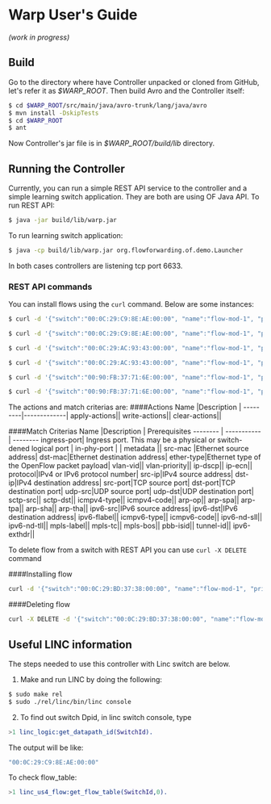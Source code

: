 # Warp User's Guide
_(work in progress)_

## Build
Go to the directory where have Controller unpacked or cloned from GitHub, let's refer it as _$WARP_ROOT_. Then build Avro and the Controller itself:
```bash
$ cd $WARP_ROOT/src/main/java/avro-trunk/lang/java/avro
$ mvn install -DskipTests
$ cd $WARP_ROOT
$ ant
```
Now Controller's jar file is in _$WARP_ROOT/build/lib_ directory.

## Running the Controller
Currently, you can run a simple REST API service to the controller and a simple learning switch application. They are both are using OF Java API.
To run REST API:
```bash
$ java -jar build/lib/warp.jar
```
To run learning switch application:
```bash
$ java -cp build/lib/warp.jar org.flowforwarding.of.demo.Launcher
```
In both cases controllers are listening tcp port 6633. 

### REST API commands
You can install flows using the `curl` command. Below are some instances:
```bash
$ curl -d '{"switch":"00:0C:29:C9:8E:AE:00:00", "name":"flow-mod-1", "priority":"32768", "ingress-port":"1", "active":"true", "apply-actions":"output=1"}' http://localhost:8080/ff/of/controller/restapi

$ curl -d '{"switch":"00:0C:29:C9:8E:AE:00:00", "name":"flow-mod-1", "priority":"32768", "ingress-port":"2","active":"true"}' http://localhost:8080/ff/of/controller/restapi

$ curl -d '{"switch":"00:0C:29:AC:93:43:00:00", "name":"flow-mod-1", "priority":"32768", "ether-type":"0x0800", "active":"true"}' http://localhost:8080/ff/of/controller/restapi

$ curl -d '{"switch":"00:0C:29:AC:93:43:00:00", "name":"flow-mod-1", "priority":"32768", "ether-type":"0x0800", "dst-ip":"10.10.10.10","active":"true"}' http://localhost:8080/ff/of/controller/restapi

$ curl -d '{"switch":"00:90:FB:37:71:6E:00:00", "name":"flow-mod-1", "priority":"10", "ingress-port":"5","active":"true", "write-actions":"output=6"}' http://localhost:8080/ff/of/controller/restapi

$ curl -d '{"switch":"00:90:FB:37:71:6E:00:00", "name":"flow-mod-1", "priority":"10", "ingress-port":"6","active":"true", "apply-actions":"output=5, output=6"}' http://localhost:8080/ff/of/controller/restapi
```

The actions and match criterias are:
####Actions
    Name     |Description  |
    ---------|-------------|
    apply-actions||
    write-actions||
    clear-actions||

####Match Criterias
    Name     |Description  | Prerequisites
    -------- | ----------- | --------
    ingress-port| Ingress port. This may be a physical or switch-dened logical port | 
    in-phy-port | |
    metadata ||
    src-mac |Ethernet source address|
    dst-mac|Ethernet destination address|
    ether-type|Ethernet type of the OpenFlow packet payload|
    vlan-vid||
    vlan-priority||
    ip-dscp||
    ip-ecn||
    protocol|IPv4 or IPv6 protocol number|
    src-ip|IPv4 source address|
    dst-ip|IPv4 destination address|
    src-port|TCP source port|
    dst-port|TCP destination port|
    udp-src|UDP source port|
    udp-dst|UDP destination port|
    sctp-src||
    sctp-dst||
    icmpv4-type||
    icmpv4-code||
    arp-op||
    arp-spa||
    arp-tpa||
    arp-sha||
    arp-tha||
    ipv6-src|IPv6 source address|
    ipv6-dst|IPv6 destination address|
    ipv6-flabel||
    icmpv6-type||
    icmpv6-code||
    ipv6-nd-sll||
    ipv6-nd-tll||
    mpls-label||
    mpls-tc||
    mpls-bos||
    pbb-isid||
    tunnel-id||
    ipv6-exthdr||

To delete flow from a switch with REST API you can use `curl -X DELETE` command

####Installing flow
```bash
curl -d '{"switch":"00:0C:29:BD:37:38:00:00", "name":"flow-mod-1", "priority":"32768", "ingress-port":"2", "active":"true", "apply-actions":"output=3"}' http://localhost:8080/ff/of/controller/restapi
```
####Deleting flow
```bash
curl -X DELETE -d '{"switch":"00:0C:29:BD:37:38:00:00", "name":"flow-mod-1", "priority":"32768", "ingress-port":"2", "active":"true", "apply-actions":"output=3"}' http://localhost:8080/ff/of/controller/restapi
```

## Useful LINC information

The steps needed to use this controller with Linc switch are below.
1. Make and run LINC by doing the following:
```bash
$ sudo make rel
$ sudo ./rel/linc/bin/linc console
```
2. To find out switch Dpid, in linc switch console, type
```erlang
>1 linc_logic:get_datapath_id(SwitchId).
```
The output will be like:
```erlang
"00:0C:29:C9:8E:AE:00:00"
```
To check flow_table:
```erlang
>1 linc_us4_flow:get_flow_table(SwitchId,0).
```
